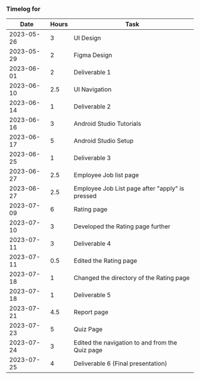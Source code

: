 ### Timelog for 

|   Date   | Hours | Task |
|----------|-------|------|
|2023-05-26|3|UI Design|
|2023-05-29|2|Figma Design|
|2023-06-01|2|Deliverable 1|
|2023-06-10|2.5|UI Navigation|
|2023-06-14|1|Deliverable 2|
|2023-06-16|3|Android Studio Tutorials|
|2023-06-17|5|Android Studio Setup|
|2023-06-25|1|Deliverable 3|
|2023-06-27|2.5|Employee Job list page|
|2023-06-27|2.5|Employee Job List page after "apply" is pressed|
|2023-07-09|6|Rating page|
|2023-07-10|3|Developed the Rating page further|
|2023-07-11|3|Deliverable 4|
|2023-07-11|0.5|Edited the Rating page|
|2023-07-18|1|Changed the directory of the Rating page|
|2023-07-18|1|Deliverable 5|
|2023-07-21|4.5|Report page|
|2023-07-23|5|Quiz Page|
|2023-07-24|3|Edited the navigation to and from the Quiz page|
|2023-07-25|4|Deliverable 6 (Final presentation)|